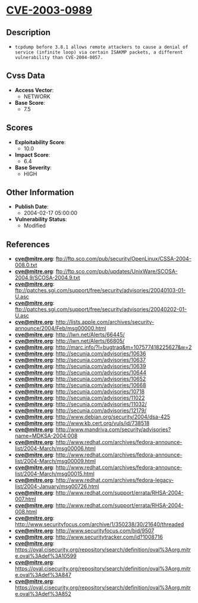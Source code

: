 
# [CVE-2003-0989](ftp://ftp.sco.com/pub/security/OpenLinux/CSSA-2004-008.0.txt)

## Description

- `tcpdump before 3.8.1 allows remote attackers to cause a denial of service (infinite loop) via certain ISAKMP packets, a different vulnerability than CVE-2004-0057.`

## Cvss Data

- **Access Vector**:
  - NETWORK
- **Base Score**:
  - 7.5

## Scores

- **Exploitability Score**:
  - 10.0
- **Impact Score**:
  - 6.4
- **Base Severity**:
  - HIGH

## Other Information

- **Publish Date**:
  - 2004-02-17 05:00:00
- **Vulnerability Status**:
  - Modified

## References

- **cve@mitre.org**: ftp://ftp.sco.com/pub/security/OpenLinux/CSSA-2004-008.0.txt
- **cve@mitre.org**: ftp://ftp.sco.com/pub/updates/UnixWare/SCOSA-2004.9/SCOSA-2004.9.txt
- **cve@mitre.org**: ftp://patches.sgi.com/support/free/security/advisories/20040103-01-U.asc
- **cve@mitre.org**: ftp://patches.sgi.com/support/free/security/advisories/20040202-01-U.asc
- **cve@mitre.org**: http://lists.apple.com/archives/security-announce/2004/Feb/msg00000.html
- **cve@mitre.org**: http://lwn.net/Alerts/66445/
- **cve@mitre.org**: http://lwn.net/Alerts/66805/
- **cve@mitre.org**: http://marc.info/?l=bugtraq&m=107577418225627&w=2
- **cve@mitre.org**: http://secunia.com/advisories/10636
- **cve@mitre.org**: http://secunia.com/advisories/10637
- **cve@mitre.org**: http://secunia.com/advisories/10639
- **cve@mitre.org**: http://secunia.com/advisories/10644
- **cve@mitre.org**: http://secunia.com/advisories/10652
- **cve@mitre.org**: http://secunia.com/advisories/10668
- **cve@mitre.org**: http://secunia.com/advisories/10718
- **cve@mitre.org**: http://secunia.com/advisories/11022
- **cve@mitre.org**: http://secunia.com/advisories/11032/
- **cve@mitre.org**: http://secunia.com/advisories/12179/
- **cve@mitre.org**: http://www.debian.org/security/2004/dsa-425
- **cve@mitre.org**: http://www.kb.cert.org/vuls/id/738518
- **cve@mitre.org**: http://www.mandriva.com/security/advisories?name=MDKSA-2004:008
- **cve@mitre.org**: http://www.redhat.com/archives/fedora-announce-list/2004-March/msg00006.html
- **cve@mitre.org**: http://www.redhat.com/archives/fedora-announce-list/2004-March/msg00009.html
- **cve@mitre.org**: http://www.redhat.com/archives/fedora-announce-list/2004-March/msg00015.html
- **cve@mitre.org**: http://www.redhat.com/archives/fedora-legacy-list/2004-January/msg00726.html
- **cve@mitre.org**: http://www.redhat.com/support/errata/RHSA-2004-007.html
- **cve@mitre.org**: http://www.redhat.com/support/errata/RHSA-2004-008.html
- **cve@mitre.org**: http://www.securityfocus.com/archive/1/350238/30/21640/threaded
- **cve@mitre.org**: http://www.securityfocus.com/bid/9507
- **cve@mitre.org**: http://www.securitytracker.com/id?1008716
- **cve@mitre.org**: https://oval.cisecurity.org/repository/search/definition/oval%3Aorg.mitre.oval%3Adef%3A10599
- **cve@mitre.org**: https://oval.cisecurity.org/repository/search/definition/oval%3Aorg.mitre.oval%3Adef%3A847
- **cve@mitre.org**: https://oval.cisecurity.org/repository/search/definition/oval%3Aorg.mitre.oval%3Adef%3A852
